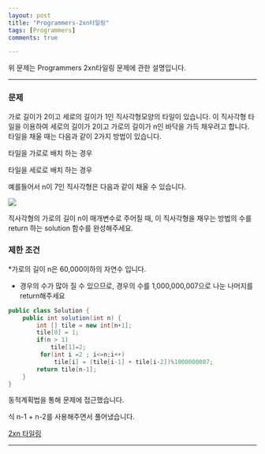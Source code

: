 ```yaml
---
layout: post
title: "Programmers-2xn타일링"
tags: [Programmers]
comments: true

---
```


위 문제는 Programmers 2xn타일링 문제에 관한 설명입니다.<br>

---

### 문제

가로 길이가 2이고 세로의 길이가 1인 직사각형모양의 타일이 있습니다. 이 직사각형 타일을 이용하여 세로의 길이가 2이고 가로의 길이가 n인 바닥을 가득 채우려고 합니다. 타일을 채울 때는 다음과 같이 2가지 방법이 있습니다.

타일을 가로로 배치 하는 경우

타일을 세로로 배치 하는 경우

예를들어서 n이 7인 직사각형은 다음과 같이 채울 수 있습니다.

<img src="https://i.imgur.com/29ANX0f.png">

직사각형의 가로의 길이 n이 매개변수로 주어질 때, 이 직사각형을 채우는 방법의 수를 return 하는 solution 함수를 완성해주세요.
### 제한 조건
*가로의 길이 n은 60,000이하의 자연수 입니다.
* 경우의 수가 많아 질 수 있으므로, 경우의 수를 1,000,000,007으로 나눈 나머지를 return해주세요


```java
public class Solution {
    public int solution(int n) {
        int [] tile = new int[n+1];
        tile[0] = 1;
        if(n > 1)
            tile[1]=2;
         for(int i =2 ; i<=n;i++)
             tile[i] = (tile[i-1] + tile[i-2])%1000000007;
        return tile[n-1];
    }
} 

```
동적계획법을 통해 문제에 접근했습니다.

식 n-1 + n-2를 사용해주면서 풀어냈습니다.

<a href= "https://programmers.co.kr/learn/courses/30/lessons/12900">2xn 타일링</a>

---
